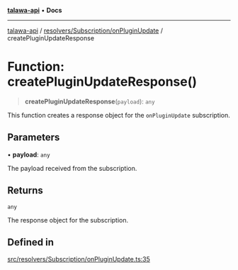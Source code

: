 [**talawa-api**](../../../../README.md) • **Docs**

***

[talawa-api](../../../../modules.md) / [resolvers/Subscription/onPluginUpdate](../README.md) / createPluginUpdateResponse

# Function: createPluginUpdateResponse()

> **createPluginUpdateResponse**(`payload`): `any`

This function creates a response object for the `onPluginUpdate` subscription.

## Parameters

• **payload**: `any`

The payload received from the subscription.

## Returns

`any`

The response object for the subscription.

## Defined in

[src/resolvers/Subscription/onPluginUpdate.ts:35](https://github.com/PalisadoesFoundation/talawa-api/blob/3bacbf38707ebd3e3e5f1bc5b4cc7aa3b2adc169/src/resolvers/Subscription/onPluginUpdate.ts#L35)
